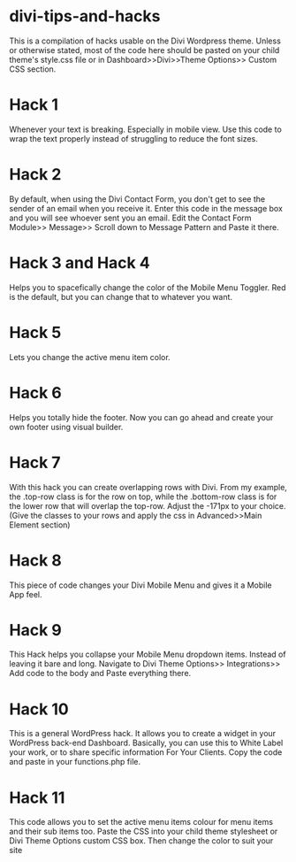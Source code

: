 # divi-tips-and-hacks
This is a compilation of hacks usable on the Divi Wordpress theme. Unless or otherwise stated, most of the code here should be pasted on your child theme's style.css file or in Dashboard>>Divi>>Theme Options>> Custom CSS section. 


# Hack 1
Whenever your text is breaking. Especially in mobile view. Use this code to wrap the text properly instead of struggling to reduce the font sizes.

# Hack 2
By default, when using the Divi Contact Form, you don't get to see the sender of an email when you receive it. Enter this code in the message box and you will see whoever sent you an email. Edit the Contact Form Module>> Message>> Scroll down to Message Pattern and Paste it there.

# Hack 3 and Hack 4
Helps you to spacefically change the color of the Mobile Menu Toggler. Red is the default, but you can change that to whatever you want.

# Hack 5
Lets you change the active menu item color.

# Hack 6
Helps you totally hide the footer. Now you can go ahead and create your own footer using visual builder.

# Hack 7
With this hack you can create overlapping rows with Divi. From my example, the .top-row class is for the row on top, while the
.bottom-row class is for the lower row that will overlap the top-row. Adjust the -171px to your choice. (Give the classes to your rows and apply the css in Advanced>>Main Element section)

# Hack 8
This piece of code changes your Divi Mobile Menu and gives it a Mobile App feel.

# Hack 9
This Hack helps you collapse your Mobile Menu dropdown items. Instead of leaving it bare and long. Navigate to Divi Theme Options>> Integrations>> Add code to the body and Paste everything there.

# Hack 10
This is a general WordPress hack. It allows you to create a widget in your WordPress back-end Dashboard. Basically, you can use this to White Label your work, or to share specific information For Your Clients. Copy the code and paste in your functions.php file.

# Hack 11
This code allows you to set the active menu items colour for menu items and their sub items too. Paste the CSS into your child theme stylesheet or Divi Theme Options custom CSS box. Then change the color to suit your site
